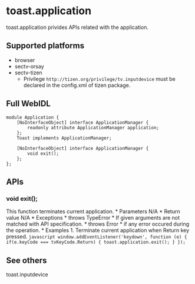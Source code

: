 # toast.application
toast.application privides APIs related with the application.

## Supported platforms
* browser
* sectv-orsay
* sectv-tizen
	* Privilege `http://tizen.org/privilege/tv.inputdevice` must be declared in the config.xml of tizen package.

## Full WebIDL
```widl
module Application {
    [NoInterfaceObject] interface ApplicationManager {
        readonly attribute ApplicationManager application;
    };
    Toast implements ApplicationManager;

    [NoInterfaceObject] interface ApplicationManager {
        void exit();
    };
};
```

## APIs
### void exit();
This function terminates current application.
	* Parameters
		N/A
	* Return value
		N/A
	* Exceptions
		* throws TypeError
			* If given arguments are not matched with API specification.
		* throws Error
			* if any error occured during the operation.
	* Examples
		1. Terminate current application when Return key pressed.
			```javascript
			window.addEventListener('keydown', function (e) {
				if(e.keyCode === tvKeyCode.Return) {
					toast.application.exit();
				}
			});
			```

## See others
toast.inputdevice

